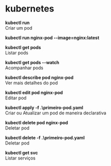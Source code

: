 # kubernetes  
  
**kubectl run**  
Criar um pod  
  
**kubectl run nginx-pod --image=nginx:latest**  
  
**kubectl get pods**  
Listar pods  
  
**kubectl get pods --watch**  
Acompanhar pods  
  
**kubectl describe pod nginx-pod**  
Ver mais detalhes do pod  
  
**kubectl edit pod nginx-pod**  
Editar pod  
  
**kubectl apply -f .\primeiro-pod.yaml**  
Criar ou Atualizar um pod de maneira declarativa  
  
**kubectl delete pod nginx-pod**  
Deletar pod  
  
**kubectl delete -f .\primeiro-pod.yaml**  
Deletar pod  
  
**kubectl get svc**  
Listar serviços  
  
